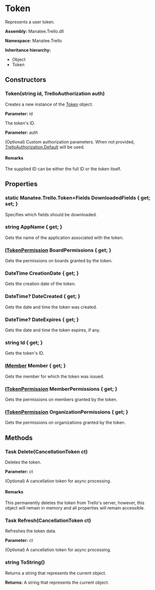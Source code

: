 # Token

Represents a user token.

**Assembly:** Manatee.Trello.dll

**Namespace:** Manatee.Trello

**Inheritance hierarchy:**

- Object
- Token

## Constructors

### Token(string id, TrelloAuthorization auth)

Creates a new instance of the [Token](Token#token) object.

**Parameter:** id

The token&#39;s ID.

**Parameter:** auth

(Optional) Custom authorization parameters. When not provided, [TrelloAuthorization.Default](TrelloAuthorization#static-trelloauthorization-default--get-) will be used.

#### Remarks

The supplied ID can be either the full ID or the token itself.

## Properties

### static Manatee.Trello.Token+Fields DownloadedFields { get; set; }

Specifies which fields should be downloaded.

### string AppName { get; }

Gets the name of the application associated with the token.

### [ITokenPermission](ITokenPermission#itokenpermission) BoardPermissions { get; }

Gets the permissions on boards granted by the token.

### DateTime CreationDate { get; }

Gets the creation date of the token.

### DateTime? DateCreated { get; }

Gets the date and time the token was created.

### DateTime? DateExpires { get; }

Gets the date and time the token expires, if any.

### string Id { get; }

Gets the token&#39;s ID.

### [IMember](IMember#imember) Member { get; }

Gets the member for which the token was issued.

### [ITokenPermission](ITokenPermission#itokenpermission) MemberPermissions { get; }

Gets the permissions on members granted by the token.

### [ITokenPermission](ITokenPermission#itokenpermission) OrganizationPermissions { get; }

Gets the permissions on organizations granted by the token.

## Methods

### Task Delete(CancellationToken ct)

Deletes the token.

**Parameter:** ct

(Optional) A cancellation token for async processing.

#### Remarks

This permanently deletes the token from Trello&#39;s server, however, this object will remain in memory and all properties will remain accessible.

### Task Refresh(CancellationToken ct)

Refreshes the token data.

**Parameter:** ct

(Optional) A cancellation token for async processing.

### string ToString()

Returns a string that represents the current object.

**Returns:** A string that represents the current object.

